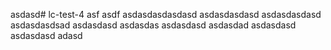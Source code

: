 asdasd# lc-test-4
asf asdf
 asdasdasdasdasd
asdasdasdasd
asdasdasdasd
asdasdasdsad
asdasdasd
asdasdas
asdasdasd
asdasdad
asdasdasd
asdasdasd
adasd
